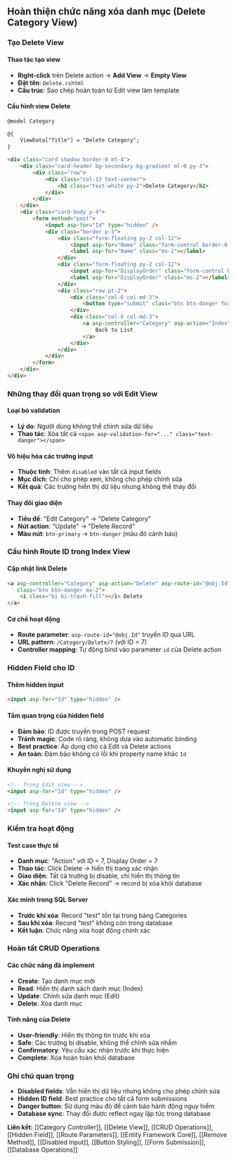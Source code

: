 ## Hoàn thiện chức năng xóa danh mục (Delete Category View)

### Tạo Delete View

#### Thao tác tạo view

- **Right-click** trên Delete action → **Add View** → **Empty View**
- **Đặt tên**: `Delete.cshtml`
- **Cấu trúc**: Sao chép hoàn toàn từ Edit view làm template


#### Cấu hình view Delete

```html
@model Category

@{
    ViewData["Title"] = "Delete Category";
}

<div class="card shadow border-0 mt-4">
    <div class="card-header bg-secondary bg-gradient ml-0 py-3">
        <div class="row">
            <div class="col-12 text-center">
                <h2 class="text-white py-2">Delete Category</h2>
            </div>
        </div>
    </div>
    <div class="card-body p-4">
        <form method="post">
            <input asp-for="Id" type="hidden" />
            <div class="border p-3">
                <div class="form-floating py-2 col-12">
                    <input asp-for="Name" class="form-control border-0 shadow" disabled />
                    <label asp-for="Name" class="ms-2"></label>
                </div>
                <div class="form-floating py-2 col-12">
                    <input asp-for="DisplayOrder" class="form-control border-0 shadow" disabled />
                    <label asp-for="DisplayOrder" class="ms-2"></label>
                </div>
                <div class="row pt-2">
                    <div class="col-6 col-md-3">
                        <button type="submit" class="btn btn-danger form-control">Delete Record</button>
                    </div>
                    <div class="col-6 col-md-3">
                        <a asp-controller="Category" asp-action="Index" class="btn btn-outline-primary border form-control">
                            Back to List
                        </a>
                    </div>
                </div>
            </div>
        </form>
    </div>
</div>
```


### Những thay đổi quan trọng so với Edit View

#### Loại bỏ validation

- **Lý do**: Người dùng không thể chỉnh sửa dữ liệu
- **Thao tác**: Xóa tất cả `<span asp-validation-for="..." class="text-danger"></span>`


#### Vô hiệu hóa các trường input

- **Thuộc tính**: Thêm `disabled` vào tất cả input fields
- **Mục đích**: Chỉ cho phép xem, không cho phép chỉnh sửa
- **Kết quả**: Các trường hiển thị dữ liệu nhưng không thể thay đổi


#### Thay đổi giao diện

- **Tiêu đề**: "Edit Category" → "Delete Category"
- **Nút action**: "Update" → "Delete Record"
- **Màu nút**: `btn-primary` → `btn-danger` (màu đỏ cảnh báo)


### Cấu hình Route ID trong Index View

#### Cập nhật link Delete

```html
<a asp-controller="Category" asp-action="Delete" asp-route-id="@obj.Id"
   class="btn btn-danger mx-2">
    <i class="bi bi-trash-fill"></i> Delete
</a>
```


#### Cơ chế hoạt động

- **Route parameter**: `asp-route-id="@obj.Id"` truyền ID qua URL
- **URL pattern**: `/Category/Delete/7` (với ID = 7)
- **Controller mapping**: Tự động bind vào parameter `id` của Delete action


### Hidden Field cho ID

#### Thêm hidden input

```html
<input asp-for="Id" type="hidden" />
```


#### Tầm quan trọng của hidden field

- **Đảm bảo**: ID được truyền trong POST request
- **Tránh magic**: Code rõ ràng, không dựa vào automatic binding
- **Best practice**: Áp dụng cho cả Edit và Delete actions
- **An toàn**: Đảm bảo không có lỗi khi property name khác `Id`


#### Khuyến nghị sử dụng

```html
<!-- Trong Edit view -->
<input asp-for="Id" type="hidden" />

<!-- Trong Delete view -->
<input asp-for="Id" type="hidden" />
```


### Kiểm tra hoạt động

#### Test case thực tế

- **Danh mục**: "Action" với ID = 7, Display Order = 7
- **Thao tác**: Click Delete → hiển thị trang xác nhận
- **Giao diện**: Tất cả trường bị disable, chỉ hiển thị thông tin
- **Xác nhận**: Click "Delete Record" → record bị xóa khỏi database


#### Xác minh trong SQL Server

- **Trước khi xóa**: Record "test" tồn tại trong bảng Categories
- **Sau khi xóa**: Record "test" không còn trong database
- **Kết luận**: Chức năng xóa hoạt động chính xác


### Hoàn tất CRUD Operations

#### Các chức năng đã implement

- **Create**: Tạo danh mục mới
- **Read**: Hiển thị danh sách danh mục (Index)
- **Update**: Chỉnh sửa danh mục (Edit)
- **Delete**: Xóa danh mục


#### Tính năng của Delete

- **User-friendly**: Hiển thị thông tin trước khi xóa
- **Safe**: Các trường bị disable, không thể chỉnh sửa nhầm
- **Confirmatory**: Yêu cầu xác nhận trước khi thực hiện
- **Complete**: Xóa hoàn toàn khỏi database


### Ghi chú quan trọng

- **Disabled fields**: Vẫn hiển thị dữ liệu nhưng không cho phép chỉnh sửa
- **Hidden ID field**: Best practice cho tất cả form submissions
- **Danger button**: Sử dụng màu đỏ để cảnh báo hành động nguy hiểm
- **Database sync**: Thay đổi được reflect ngay lập tức trong database

**Liên kết:** [[Category Controller]], [[Delete View]], [[CRUD Operations]], [[Hidden Field]], [[Route Parameters]], [[Entity Framework Core]], [[Remove Method]], [[Disabled Input]], [[Button Styling]], [[Form Submission]], [[Database Operations]]

